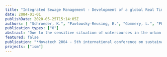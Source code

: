 ```yaml
---
title: "Integrated Sewage Management - Development of a global Real Time Control for three interconnected Subcatchments of the Berlin Drainage System"
date: 2004-01-01
publishDate: 2020-05-25T15:14:05Z
authors: [ "Schroeder, K.", "Pawlowsky-Reusing, E.", "Gommery, L.", "Phan, L." ]
publication_types: ["0"]
abstract: "Due to the sensitive situation of watercourses in the urban area of Berlin the water authorities have set special conditions for discharge especially from combined sewer overflows. To meet the legal requirements a central task is to reduce the pollutant load discharged into receiving waters and for this purpose the intelligent utilisation of the available capacities of the entire waste water system. Measures of local real-time control have already been implemented in the Berlin drainage system. This paper is focusing on the potential of an additional superior global control concept. Comparative simulations for three interconnected subsystems are carried out to evaluate different operational alternatives."
featured: false
publication: "*Novatech 2004 - 5th international conference on sustainable techniques and strategies in urban water management 2004,*"
projects: ["ism"]
---
```


